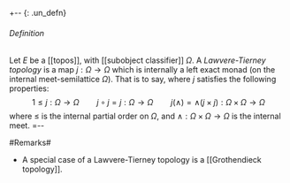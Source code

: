 +-- {: .un_defn}
###### Definition
Let $E$ be a [[topos]], with [[subobject classifier]] $\Omega$. A _Lawvere-Tierney topology_ is a map $j: \Omega \to \Omega$ which is internally a left exact monad (on the internal meet-semilattice $\Omega$). That is to say, where $j$ satisfies the following properties: 
$$1 \leq j: \Omega \to \Omega \qquad j \circ j = j: \Omega \to \Omega \qquad j(\wedge) = \wedge(j \times j): \Omega \times \Omega \to \Omega$$
where $\leq$ is the internal partial order on $\Omega$, and $\wedge: \Omega \times \Omega \to \Omega$ is the internal meet. 
=--


#Remarks#

* A special case of a Lawvere-Tierney topology is a [[Grothendieck topology]].